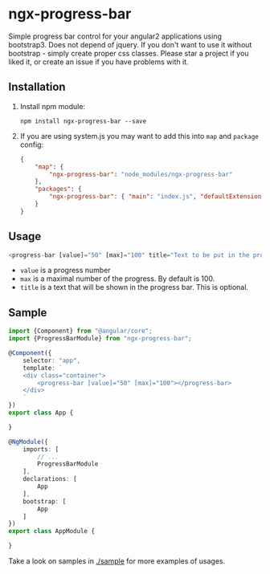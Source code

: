 # ngx-progress-bar

Simple progress bar control for your angular2 applications using bootstrap3. Does not depend of jquery. 
If you don't want to use it without bootstrap - simply create proper css classes. 
Please star a project if you liked it, or create an issue if you have problems with it.

## Installation

1. Install npm module:
    
    `npm install ngx-progress-bar --save`

2. If you are using system.js you may want to add this into `map` and `package` config:

    ```json
    {
        "map": {
            "ngx-progress-bar": "node_modules/ngx-progress-bar"
        },
        "packages": {
            "ngx-progress-bar": { "main": "index.js", "defaultExtension": "js" }
        }
    }
    ```
## Usage

```typescript
<progress-bar [value]="50" [max]="100" title="Text to be put in the progress bar"></progress-bar>
```

* `value` is a progress number
* `max` is a maximal number of the progress. By default is 100.
* `title` is a text that will be shown in the progress bar. This is optional.

## Sample

```typescript
import {Component} from "@angular/core";
import {ProgressBarModule} from "ngx-progress-bar";

@Component({
    selector: "app",
    template: `
    <div class="container">
        <progress-bar [value]="50" [max]="100"></progress-bar>
    </div>
    `
})
export class App {

}

@NgModule({
    imports: [
        // ...
        ProgressBarModule
    ],
    declarations: [
        App
    ],
    bootstrap: [
        App
    ]
})
export class AppModule {

}
```

Take a look on samples in [./sample](https://github.com/pleerock/ngx-progress-bar/tree/master/sample) for more examples of
usages.
